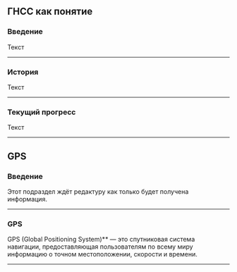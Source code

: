 ## ГНСС как понятие
### Введение

Текст

___
### История

Текст

___
### Текущий прогресс

Текст

___
## GPS

### Введение

Этот подраздел ждёт редактуру как только будет получена информация.

___
### GPS
GPS (Global Positioning System)** — это спутниковая система навигации, предоставляющая пользователям по всему миру информацию о точном местоположении, скорости и времени.

___
